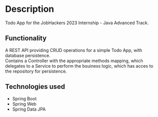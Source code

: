 # Description
Todo App for the JobHackers 2023 Internship - Java Advanced Track.  

## Functionality 
A REST API providing CRUD operations for a simple Todo App, with database persistence.  
Contains a Controller with the appropriate methods mapping, which delegates to a Service to perform the bsuiness logic, which has acces to the repository for persistence.

## Technologies used
- Spring Boot
- Spring Web
- Spring Data JPA


